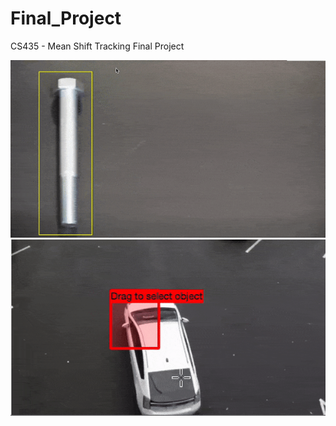 # Final_Project
CS435 - Mean Shift Tracking Final Project

![video test 1](testing_video_with_tracking_1.gif)
![video test 2](testing_video_with_tracking_2.gif)
